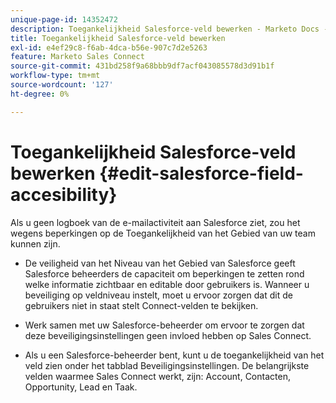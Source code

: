 ```yaml
---
unique-page-id: 14352472
description: Toegankelijkheid Salesforce-veld bewerken - Marketo Docs - Productdocumentatie
title: Toegankelijkheid Salesforce-veld bewerken
exl-id: e4ef29c8-f6ab-4dca-b56e-907c7d2e5263
feature: Marketo Sales Connect
source-git-commit: 431bd258f9a68bbb9df7acf043085578d3d91b1f
workflow-type: tm+mt
source-wordcount: '127'
ht-degree: 0%

---
```


# Toegankelijkheid Salesforce-veld bewerken {#edit-salesforce-field-accesibility}

Als u geen logboek van de e-mailactiviteit aan Salesforce ziet, zou het wegens beperkingen op de Toegankelijkheid van het Gebied van uw team kunnen zijn.

* De veiligheid van het Niveau van het Gebied van Salesforce geeft Salesforce beheerders de capaciteit om beperkingen te zetten rond welke informatie zichtbaar en editable door gebruikers is. Wanneer u beveiliging op veldniveau instelt, moet u ervoor zorgen dat dit de gebruikers niet in staat stelt Connect-velden te bekijken.

* Werk samen met uw Salesforce-beheerder om ervoor te zorgen dat deze beveiligingsinstellingen geen invloed hebben op Sales Connect.

* Als u een Salesforce-beheerder bent, kunt u de toegankelijkheid van het veld zien onder het tabblad Beveiligingsinstellingen. De belangrijkste velden waarmee Sales Connect werkt, zijn: Account, Contacten, Opportunity, Lead en Taak.
